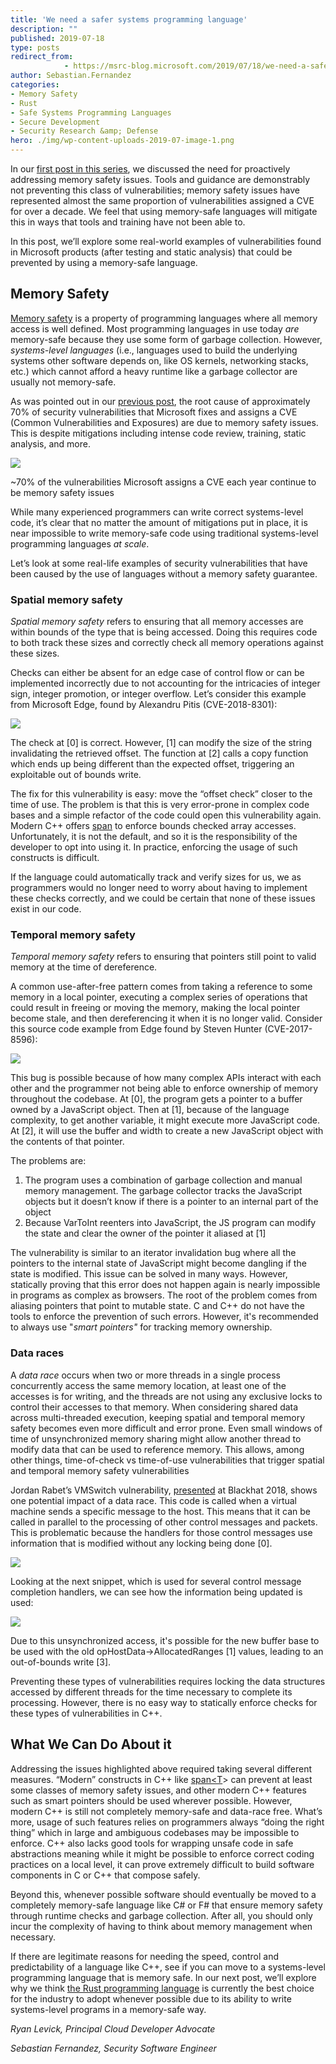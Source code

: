 ```yaml
---
title: 'We need a safer systems programming language'
description: ""
published: 2019-07-18
type: posts
redirect_from:
            - https://msrc-blog.microsoft.com/2019/07/18/we-need-a-safer-systems-programming-language/
author: Sebastian.Fernandez
categories:
- Memory Safety
- Rust
- Safe Systems Programming Languages
- Secure Development
- Security Research &amp; Defense
hero: ./img/wp-content-uploads-2019-07-image-1.png
---
```

<!-- wp:paragraph -->

In our [first post in this series](https://msrc-blog.microsoft.com/2019/07/16/a-proactive-approach-to-more-secure-code/), we discussed the need for proactively addressing memory safety issues. Tools and guidance are demonstrably not preventing this class of vulnerabilities; memory safety issues have represented almost the same proportion of vulnerabilities assigned a CVE for over a decade. We feel that using memory-safe languages will mitigate this in ways that tools and training have not been able to.

<!-- /wp:paragraph -->

<!-- wp:paragraph -->

In this post, we’ll explore some real-world examples of vulnerabilities found in Microsoft products (after testing and static analysis) that could be prevented by using a memory-safe language.

<!-- /wp:paragraph -->

<!-- wp:heading -->

## Memory Safety

<!-- /wp:heading -->

<!-- wp:paragraph -->

[Memory safety](https://en.wikipedia.org/wiki/Memory_safety) is a property of programming languages where all memory access is well defined. Most programming languages in use today _are_ memory-safe because they use some form of garbage collection. However, _systems-level languages_ (i.e., languages used to build the underlying systems other software depends on, like OS kernels, networking stacks, etc.) which cannot afford a heavy runtime like a garbage collector are usually not memory-safe.

<!-- /wp:paragraph -->

<!-- wp:paragraph -->

As was pointed out in our [previous post](https://msrc-blog.microsoft.com/2019/07/16/a-proactive-approach-to-more-secure-code/), the root cause of approximately 70% of security vulnerabilities that Microsoft fixes and assigns a CVE (Common Vulnerabilities and Exposures) are due to memory safety issues. This is despite mitigations including intense code review, training, static analysis, and more.

<!-- /wp:paragraph -->

<!-- wp:image {"id":10721,"align":"center"} -->

![](./img/wp-content-uploads-2019-07-image-1.png)

~70% of the vulnerabilities Microsoft assigns a CVE each year continue to be memory safety issues

<!-- /wp:image -->

<!-- wp:paragraph -->

While many experienced programmers can write correct systems-level code, it’s clear that no matter the amount of mitigations put in place, it is near impossible to write memory-safe code using traditional systems-level programming languages _at scale_.

<!-- /wp:paragraph -->

<!-- wp:paragraph -->

Let’s look at some real-life examples of security vulnerabilities that have been caused by the use of languages without a memory safety guarantee.

<!-- /wp:paragraph -->

<!-- wp:heading {"level":3} -->

### Spatial memory safety

<!-- /wp:heading -->

<!-- wp:paragraph -->

_Spatial memory safety_ refers to ensuring that all memory accesses are within bounds of the type that is being accessed. Doing this requires code to both track these sizes and correctly check all memory operations against these sizes.

<!-- /wp:paragraph -->

<!-- wp:paragraph -->

Checks can either be absent for an edge case of control flow or can be implemented incorrectly due to not accounting for the intricacies of integer sign, integer promotion, or integer overflow. Let’s consider this example from Microsoft Edge, found by Alexandru Pitis (CVE-2018-8301):

<!-- /wp:paragraph -->

<!-- wp:image {"id":10723} -->

![](./img/wp-content-uploads-2019-07-code1.png)

<!-- /wp:image -->

<!-- wp:paragraph -->

The check at \[0] is correct. However, \[1] can modify the size of the string invalidating the retrieved offset. The function at \[2] calls a copy function which ends up being different than the expected offset, triggering an exploitable out of bounds write.

<!-- /wp:paragraph -->

<!-- wp:paragraph -->

The fix for this vulnerability is easy: move the “offset check” closer to the time of use. The problem is that this is very error-prone in complex code bases and a simple refactor of the code could open this vulnerability again. Modern C++ offers [span](https://en.cppreference.com/w/cpp/container/span) to enforce bounds checked array accesses. Unfortunately, it is not the default, and so it is the responsibility of the developer to opt into using it. In practice, enforcing the usage of such constructs is difficult.

<!-- /wp:paragraph -->

<!-- wp:paragraph -->

If the language could automatically track and verify sizes for us, we as programmers would no longer need to worry about having to implement these checks correctly, and we could be certain that none of these issues exist in our code.

<!-- /wp:paragraph -->

<!-- wp:heading {"level":3} -->

### Temporal memory safety

<!-- /wp:heading -->

<!-- wp:paragraph -->

_Temporal memory safety_ refers to ensuring that pointers still point to valid memory at the time of dereference.

<!-- /wp:paragraph -->

<!-- wp:paragraph -->

A common use-after-free pattern comes from taking a reference to some memory in a local pointer, executing a complex series of operations that could result in freeing or moving the memory, making the local pointer become stale, and then dereferencing it when it is no longer valid. Consider this source code example from Edge found by Steven Hunter (CVE-2017-8596):

<!-- /wp:paragraph -->

<!-- wp:image {"id":10724} -->

![](./img/wp-content-uploads-2019-07-code2.png)

<!-- /wp:image -->

<!-- wp:paragraph -->

This bug is possible because of how many complex APIs interact with each other and the programmer not being able to enforce ownership of memory throughout the codebase. At \[0], the program gets a pointer to a buffer owned by a JavaScript object. Then at \[1], because of the language complexity, to get another variable, it might execute more JavaScript code. At \[2], it will use the buffer and width to create a new JavaScript object with the contents of that pointer.

<!-- /wp:paragraph -->

<!-- wp:paragraph -->

The problems are:

<!-- /wp:paragraph -->

<!-- wp:list {"ordered":true} -->

1. The program uses a combination of garbage collection and manual memory management. The garbage collector tracks the JavaScript objects but it doesn’t know if there is a pointer to an internal part of the object
2. Because VarToInt reenters into JavaScript, the JS program can modify the state and clear the owner of the pointer it aliased at \[1]

<!-- /wp:list -->

<!-- wp:paragraph -->

The vulnerability is similar to an iterator invalidation bug where all the pointers to the internal state of JavaScript might become dangling if the state is modified. This issue can be solved in many ways. However, statically proving that this error does not happen again is nearly impossible in programs as complex as browsers. The root of the problem comes from aliasing pointers that point to mutable state. C and C++ do not have the tools to enforce the prevention of such errors. However, it's recommended to always use "_smart pointers"_ for tracking memory ownership.

<!-- /wp:paragraph -->

<!-- wp:heading {"level":3} -->

### Data races

<!-- /wp:heading -->

<!-- wp:paragraph -->

A _data race_ occurs when two or more threads in a single process concurrently access the same memory location, at least one of the accesses is for writing, and the threads are not using any exclusive locks to control their accesses to that memory. When considering shared data across multi-threaded execution, keeping spatial and temporal memory safety becomes even more difficult and error prone. Even small windows of time of unsynchronized memory sharing might allow another thread to modify data that can be used to reference memory. This allows, among other things, time-of-check vs time-of-use vulnerabilities that trigger spatial and temporal memory safety vulnerabilities

<!-- /wp:paragraph -->

<!-- wp:paragraph -->

Jordan Rabet’s VMSwitch vulnerability, [presented](https://i.blackhat.com/us-18/Thu-August-9/us-18-Rabet-Hardening-Hyper-V-Through-Offensive-Security-Research.pdf) at Blackhat 2018, shows one potential impact of a data race. This code is called when a virtual machine sends a specific message to the host. This means that it can be called in parallel to the processing of other control messages and packets. This is problematic because the handlers for those control messages use information that is modified without any locking being done \[0].

<!-- /wp:paragraph -->

<!-- wp:image {"id":10725} -->

![](./img/wp-content-uploads-2019-07-code3.png)

<!-- /wp:image -->

<!-- wp:paragraph -->

Looking at the next snippet, which is used for several control message completion handlers, we can see how the information being updated is used:

<!-- /wp:paragraph -->

<!-- wp:image {"id":10726} -->

![](./img/wp-content-uploads-2019-07-code4.png)

<!-- /wp:image -->

<!-- wp:paragraph -->

Due to this unsynchronized access, it's possible for the new buffer base to be used with the old opHostData->AllocatedRanges \[1] values, leading to an out-of-bounds write \[3].

<!-- /wp:paragraph -->

<!-- wp:paragraph -->

Preventing these types of vulnerabilities requires locking the data structures accessed by different threads for the time necessary to complete its processing. However, there is no easy way to statically enforce checks for these types of vulnerabilities in C++.

<!-- /wp:paragraph -->

<!-- wp:heading -->

## What We Can Do About it

<!-- /wp:heading -->

<!-- wp:paragraph -->

Addressing the issues highlighted above required taking several different measures. “Modern” constructs in C++ like [span&lt;T](https://docs.microsoft.com/en-us/dotnet/api/system.span-1?view=netstandard-2.1)> can prevent at least some classes of memory safety issues, and other modern C++ features such as smart pointers should be used wherever possible. However, modern C++ is still not completely memory-safe and data-race free. What’s more, usage of such features relies on programmers always “doing the right thing” which in large and ambiguous codebases may be impossible to enforce. C++ also lacks good tools for wrapping unsafe code in safe abstractions meaning while it might be possible to enforce correct coding practices on a local level, it can prove extremely difficult to build software components in C or C++ that compose safely.

<!-- /wp:paragraph -->

<!-- wp:paragraph -->

Beyond this, whenever possible software should eventually be moved to a completely memory-safe language like C# or F# that ensure memory safety through runtime checks and garbage collection. After all, you should only incur the complexity of having to think about memory management when necessary.

<!-- /wp:paragraph -->

<!-- wp:paragraph -->

If there are legitimate reasons for needing the speed, control and predictability of a language like C++, see if you can move to a systems-level programming language that is memory safe. In our next post, we’ll explore why we think [the Rust programming language](https://rust-lang.org/) is currently the best choice for the industry to adopt whenever possible due to its ability to write systems-level programs in a memory-safe way.

<!-- /wp:paragraph -->

<!-- wp:paragraph -->

_Ryan Levick, Principal Cloud Developer Advocate_

<!-- /wp:paragraph -->

<!-- wp:paragraph -->

_Sebastian Fernandez, Security Software Engineer_

<!-- /wp:paragraph -->

<!-- wp:paragraph -->

<!-- /wp:paragraph -->

